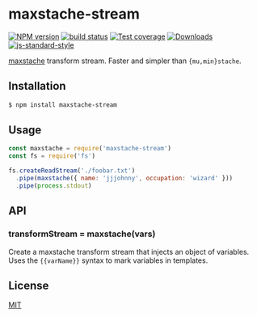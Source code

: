 # maxstache-stream
[![NPM version][npm-image]][npm-url]
[![build status][travis-image]][travis-url]
[![Test coverage][codecov-image]][codecov-url]
[![Downloads][downloads-image]][downloads-url]
[![js-standard-style][standard-image]][standard-url]

[maxstache][0] transform stream. Faster and simpler than `{mu,min}stache`.

## Installation
```sh
$ npm install maxstache-stream
```

## Usage
```js
const maxstache = require('maxstache-stream')
const fs = require('fs')

fs.createReadStream('./foobar.txt')
  .pipe(maxstache({ name: 'jjjohnny', occupation: 'wizard' }))
  .pipe(process.stdout)
```

## API
### transformStream = maxstache(vars)
Create a maxstache transform stream that injects an object of variables. Uses
the `{{varName}}` syntax to mark variables in templates.

## License
[MIT](https://tldrlegal.com/license/mit-license)

[npm-image]: https://img.shields.io/npm/v/maxstache-stream.svg?style=flat-square
[npm-url]: https://npmjs.org/package/maxstache-stream
[travis-image]: https://img.shields.io/travis/yoshuawuyts/maxstache-stream/master.svg?style=flat-square
[travis-url]: https://travis-ci.org/yoshuawuyts/maxstache-stream
[codecov-image]: https://img.shields.io/codecov/c/github/yoshuawuyts/maxstache-stream/master.svg?style=flat-square
[codecov-url]: https://codecov.io/github/yoshuawuyts/maxstache-stream
[downloads-image]: http://img.shields.io/npm/dm/maxstache-stream.svg?style=flat-square
[downloads-url]: https://npmjs.org/package/maxstache-stream
[standard-image]: https://img.shields.io/badge/code%20style-standard-brightgreen.svg?style=flat-square
[standard-url]: https://github.com/feross/standard

[0]: https://github.com/yoshuawuyts/maxstache
